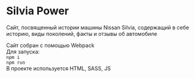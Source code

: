 # Silvia Power
Сайт, посвященный истории машины Nissan Silvia, содержащий в себе <br>
историю, виды поколений, факты и отзывы об автомобиле

Сайт собран с помощью Webpack <br>
Для запуска: <br>
`npm i` <br>
`npm run` <br>
В проекте используется HTML, SASS, JS <br>


